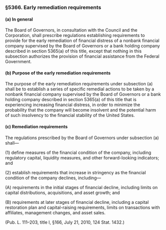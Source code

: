 ### §5366. Early remediation requirements ###

#### (a) In general ####

The Board of Governors, in consultation with the Council and the Corporation, shall prescribe regulations establishing requirements to provide for the early remediation of financial distress of a nonbank financial company supervised by the Board of Governors or a bank holding company described in section 5365(a) of this title, except that nothing in this subsection authorizes the provision of financial assistance from the Federal Government.

#### (b) Purpose of the early remediation requirements ####

The purpose of the early remediation requirements under subsection (a) shall be to establish a series of specific remedial actions to be taken by a nonbank financial company supervised by the Board of Governors or a bank holding company described in section 5365(a) of this title that is experiencing increasing financial distress, in order to minimize the probability that the company will become insolvent and the potential harm of such insolvency to the financial stability of the United States.

#### (c) Remediation requirements ####

The regulations prescribed by the Board of Governors under subsection (a) shall—

(1) define measures of the financial condition of the company, including regulatory capital, liquidity measures, and other forward-looking indicators; and

(2) establish requirements that increase in stringency as the financial condition of the company declines, including—

(A) requirements in the initial stages of financial decline, including limits on capital distributions, acquisitions, and asset growth; and

(B) requirements at later stages of financial decline, including a capital restoration plan and capital-raising requirements, limits on transactions with affiliates, management changes, and asset sales.

(Pub. L. 111–203, title I, §166, July 21, 2010, 124 Stat. 1432.)